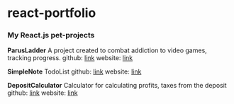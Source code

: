 # react-portfolio

### My React.js pet-projects

**ParusLadder**
A project created to combat addiction to video games, tracking progress.
github: [link](https://github.com/VadimYanuschik/parus-ladder)
website: [link](https://parus-ladder.netlify.app/)

**SimpleNote**
TodoList
github: [link](https://github.com/VadimYanuschik/simple-note)
website: [link](https://simple-note-beryl.vercel.app/)

**DepositCalculator**
Calculator for calculating profits, taxes from the deposit
github: [link](https://github.com/VadimYanuschik/deposit-calculator)
website: [link](https://vadimyanuschik.github.io/deposit-calculator/)
